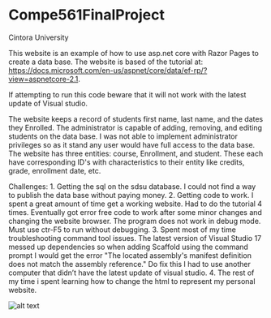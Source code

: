 # Compe561FinalProject
Cintora University

This website is an example of how to use asp.net core with Razor Pages to create a data base. The website is based of the tutorial at: https://docs.microsoft.com/en-us/aspnet/core/data/ef-rp/?view=aspnetcore-2.1. 

If attempting to run this code beware that it will not work with the latest update of Visual studio. 

The website keeps a record of students first name, last name, and the dates they Enrolled. The administrator is capable of adding, removing, and editing students on the data base. I was not able to implement administrator privileges so as it stand any user would have full access to the data base. The website has three entities: course, Enrollment, and student. These each have corresponding ID's with characteristics to their entity like credits, grade, enrollment date, etc.

Challenges: 1. Getting the sql on the sdsu database. I could not find a way to publish the data base without paying money. 2. Getting code to work. I spent a great amount of time get a working website. Had to do the tutorial 4 times. Eventually got error free code to work after some minor changes and changing the website browser. The program does not work in debug mode. Must use ctr-F5 to run without debugging. 3. Spent most of my time troubleshooting command tool issues. The latest version of Visual Studio 17 messed up dependencies so when adding Scaffold using the command prompt I would get the error "The located assembly's manifest definition does not match the assembly reference." Do fix this I had to use another computer that didn’t have the latest update of visual studio. 4. The rest of my time i spent learning how to change the html to represent my personal website. 

![alt text](https://raw.githubusercontent.com/username/projectname/branch/path/to/img.png)
